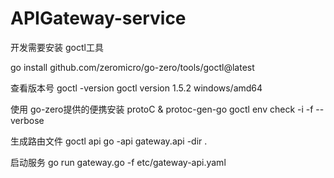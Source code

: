 # APIGateway-service


开发需要安装 goctl工具

go install github.com/zeromicro/go-zero/tools/goctl@latest

查看版本号
goctl -version
goctl version 1.5.2 windows/amd64


使用 go-zero提供的便携安装 protoC & protoc-gen-go
goctl env check -i -f --verbose

生成路由文件
goctl api go -api gateway.api -dir .


启动服务
go run gateway.go -f etc/gateway-api.yaml